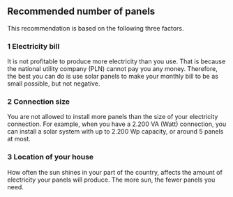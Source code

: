## Recommended number of panels

This recommendation is based on the following three factors.

### 1 Electricity bill
It is not profitable to produce more electricity than you use. That is because the national
utility company (PLN) cannot pay you any money.
Therefore, the best you can do is use solar panels to make your monthly bill to be as small
possible, but not negative.

### 2 Connection size

You are not allowed to install more panels than the size of your electricity connection. For example,
when you have a 2.200 VA (Watt) connection, you can install a solar system with up to 2.200 Wp capacity, or
around 5 panels at most.

### 3 Location of your house
How often the sun shines in your part of the country, affects the amount of electricity your panels
will produce. The more sun, the fewer panels you need.